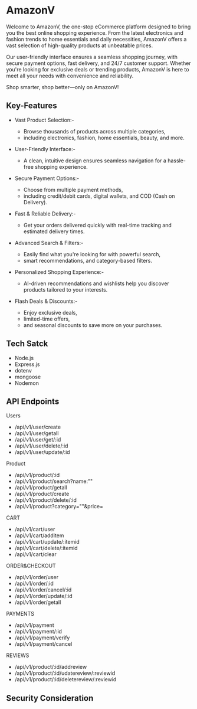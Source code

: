 # AmazonV

Welcome to AmazonV, the one-stop eCommerce platform designed to bring you the best online shopping experience. From the latest electronics and fashion trends to home essentials and daily necessities, AmazonV offers a vast selection of high-quality products at unbeatable prices.

Our user-friendly interface ensures a seamless shopping journey, with secure payment options, fast delivery, and 24/7 customer support. Whether you're looking for exclusive deals or trending products, AmazonV is here to meet all your needs with convenience and reliability.

Shop smarter, shop better—only on AmazonV!

## Key-Features
- Vast Product Selection:-
    * Browse thousands of products across multiple categories,
    * including electronics, fashion, home essentials, beauty, and more.

- User-Friendly Interface:-
    * A clean, intuitive design ensures seamless navigation for a hassle-free shopping experience.

- Secure Payment Options:- 
    * Choose from multiple payment methods,
    * including credit/debit cards, digital wallets, and COD (Cash on Delivery).

- Fast & Reliable Delivery:- 
    * Get your orders delivered quickly with real-time tracking and estimated delivery times.

- Advanced Search & Filters:- 
    * Easily find what you're looking for with powerful search,
    * smart recommendations, and category-based filters.

- Personalized Shopping Experience:- 
    * AI-driven recommendations and wishlists help you discover products tailored to your interests.

- Flash Deals & Discounts:- 
    * Enjoy exclusive deals,
    * limited-time offers,
    * and seasonal discounts to save more on your purchases.

## Tech Satck

- Node.js
- Express.js
- dotenv
- mongoose
- Nodemon

## API Endpoints
Users
- /api/v1/user/create
- /api/v1/user/getall
- /api/v1/user/get/:id
- /api/v1/user/delete/:id
- /api/v1/user/update/:id

Product

- /api/v1/product/:id
- /api/v1/product/search?name:""
- /api/v1/product/getall
- /api/v1/product/create
- /api/v1/product/delete/:id
- /api/v1/product?category=""&price=

CART

- /api/v1/cart/user
- /api/v1/cart/additem
- /api/v1/cart/update/:itemid
- /api/v1/cart/delete/:itemid
- /api/v1/cart/clear

ORDER&CHECKOUT

- /api/v1/order/user
- /api/v1/order/:id
- /api/v1/order/cancel/:id
- /api/v1/order/update/:id
- /api/v1/order/getall

PAYMENTS

- /api/v1/payment
- /api/v1/payment/:id
- /api/v1/payment/verify
- /api/v1/payment/cancel

REVIEWS

- /api/v1/product/:id/addreview
- /api/v1/product/:id/udatereview/:reviewid
- /api/v1/product/:id/deletereview/:reviewid

## Security Consideration